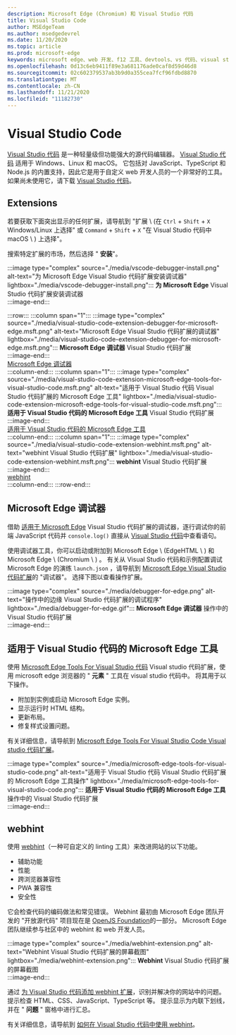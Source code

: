 ```yaml
---
description: Microsoft Edge (Chromium) 和 Visual Studio 代码
title: Visual Studio Code
author: MSEdgeTeam
ms.author: msedgedevrel
ms.date: 11/20/2020
ms.topic: article
ms.prod: microsoft-edge
keywords: microsoft edge、web 开发、f12 工具、devtools、vs 代码、visual studio 代码、调试程序、webhint
ms.openlocfilehash: 0d13c6eb9411f89e3a681176ade0caf8d59d46d8
ms.sourcegitcommit: 02c602379537ab3b9d0a355cea7fcf96fdbd8870
ms.translationtype: MT
ms.contentlocale: zh-CN
ms.lasthandoff: 11/21/2020
ms.locfileid: "11182730"
---
```

# Visual Studio Code  

[Visual Studio 代码][VisualStudioCodeDocs] 是一种轻量级但功能强大的源代码编辑器。  [Visual Studio 代码][VisualStudioCodeDocs] 适用于 Windows、Linux 和 macOS。  它包括对 JavaScript、TypeScript 和 Node.js 的内置支持，因此它是用于自定义 web 开发人员的一个非常好的工具。  如果尚未使用它，请下载 [Visual Studio 代码][VisualstudioCode]。  

## Extensions  

<!--todo: We want to put something like the tiles for extensions Visual Studio Code uses on this page https://code.visualstudio.com/Docs#top-extensions but I don't think this is a markdown page.  I think it's a web page.  I couldn't find anything in https://github.com/Microsoft/vscode-docs that looks like this page. In the meantime, here's what I've come up with: -->  

若要获取下面突出显示的任何扩展，请导航到 "扩展 \ (在 `Ctrl` + `Shift` + `X` Windows/Linux 上选择" 或 `Command` + `Shift` + `X` "在 Visual Studio 代码中 macOS \ ) 上选择"。  

搜索特定扩展的市场，然后选择 " **安装**"。  

:::image type="complex" source="./media/vscode-debugger-install.png" alt-text="为 Microsoft Edge Visual Studio 代码扩展安装调试器" lightbox="./media/vscode-debugger-install.png":::
   **为 Microsoft Edge** Visual Studio 代码扩展安装调试器  
:::image-end:::  

:::row:::
   :::column span="1":::
      :::image type="complex" source="./media/visual-studio-code-extension-debugger-for-microsoft-edge.msft.png" alt-text="Microsoft Edge Visual Studio 代码扩展的调试器" lightbox="./media/visual-studio-code-extension-debugger-for-microsoft-edge.msft.png":::
         **Microsoft Edge 调试器** Visual Studio 代码扩展  
      :::image-end:::  
      [Microsoft Edge 调试器](#debugger-for-microsoft-edge)  
   :::column-end:::
   :::column span="1":::
      :::image type="complex" source="./media/visual-studio-code-extension-microsoft-edge-tools-for-visual-studio-code.msft.png" alt-text="适用于 Visual Studio 代码 Visual Studio 代码扩展的 Microsoft Edge 工具" lightbox="./media/visual-studio-code-extension-microsoft-edge-tools-for-visual-studio-code.msft.png":::
         **适用于 Visual Studio 代码的 Microsoft Edge 工具** Visual Studio 代码扩展  
      :::image-end:::  
      [适用于 Visual Studio 代码的 Microsoft Edge 工具](#microsoft-edge-tools-for-visual-studio-code)  
   :::column-end:::
   :::column span="1":::
      :::image type="complex" source="./media/visual-studio-code-extension-webhint.msft.png" alt-text="webhint Visual Studio 代码扩展" lightbox="./media/visual-studio-code-extension-webhint.msft.png":::
         **webhint** Visual Studio 代码扩展  
      :::image-end:::  
      [webhint](#webhint)  
   :::column-end:::
:::row-end:::  

## Microsoft Edge 调试器  

借助 [适用于 Microsoft Edge][VisualstudioMarketplaceDebuggerMicrosoftEdge] Visual Studio 代码扩展的调试器，逐行调试你的前端 JavaScript 代码并 `console.log()` 直接从 [Visual Studio 代码][VisualstudioCode]中查看语句。  
      
使用调试器工具，你可以启动或附加到 Microsoft Edge \ (EdgeHTML \ ) 和 Microsoft Edge \ (Chromium \ ) 。  有关从 Visual Studio 代码和示例配置调试 Microsoft Edge 的演练 `launch.json` ，请导航到 [Microsoft Edge Visual Studio 代码扩展][VisualStudioCodeDebuggerEdge]的 "调试器"。  选择下图以查看操作扩展。  

:::image type="complex" source="./media/debugger-for-edge.png" alt-text="操作中的边缘 Visual Studio 代码扩展的调试程序" lightbox="./media/debugger-for-edge.gif":::
   **Microsoft Edge 调试器** 操作中的 Visual Studio 代码扩展  
:::image-end:::  

## 适用于 Visual Studio 代码的 Microsoft Edge 工具

使用 [Microsoft Edge Tools For Visual Studio 代码][VisualstudioMarketplaceMicrosoftEdgeToolsVisualStudioCode] Visual studio 代码扩展，使用 microsoft edge 浏览器的 " **元素** " 工具在 visual studio 代码中。  将其用于以下操作。  

*   附加到实例或启动 Microsoft Edge 实例。  
*   显示运行时 HTML 结构。  
*   更新布局。  
*   修复样式设置问题。  
    
有关详细信息，请导航到 [Microsoft Edge Tools For Visual Studio Code Visual studio 代码扩展][VisualStudioCodeMicrosoftEdgeDevtoolsExtension]。  <!--  Choose the following image to see the extension in action.  -->  
      
:::image type="complex" source="./media/microsoft-edge-tools-for-visual-studio-code.png" alt-text="适用于 Visual Studio 代码 Visual Studio 代码扩展的 Microsoft Edge 工具操作" lightbox="./media/microsoft-edge-tools-for-visual-studio-code.png":::
   **适用于 Visual Studio 代码的 Microsoft Edge 工具** 操作中的 Visual Studio 代码扩展  
:::image-end:::  

## webhint  
      
使用 [webhint][WebhintMain]（一种可自定义的 linting 工具）来改进网站的以下功能。  

*   辅助功能
*   性能
*   跨浏览器兼容性
*   PWA 兼容性
*   安全性

它会检查代码的编码做法和常见错误。 Webhint 最初由 Microsoft Edge 团队开发的 "开放源代码" 项目现在是 [OpenJS Foundation][OpenjsFoundation]的一部分。  Microsoft Edge 团队继续参与社区中的 webhint 和 web 开发人员。  <!--  Choose the following image to see the extension in action.  -->  
      
:::image type="complex" source="./media/webhint-extension.png" alt-text="Webhint Visual Studio 代码扩展的屏幕截图" lightbox="./media/webhint-extension.png":::
   **Webhint** Visual Studio 代码扩展的屏幕截图  
:::image-end:::  
      
通过 [为 Visual Studio 代码添加 webhint 扩展][VisualstudioMarketplaceWebhint]，识别并解决你的网站中的问题。  提示检查 HTML、CSS、JavaScript、TypeScript 等。  提示显示为内联下划线，并在 " **问题** " 窗格中进行汇总。  
      
有关详细信息，请导航到 [如何在 Visual Studio 代码中使用 webhint][VisualStudioCodeWebhint]。  

<!--links -->  

[VisualStudioCodeDebuggerEdge]: ./debugger-for-edge.md "Microsoft Edge Visual Studio 代码扩展的调试器 |Microsoft 文档"  
[VisualStudioCodeMicrosoftEdgeDevtoolsExtension]: ./microsoft-edge-devtools-extension.md "适用于 Visual Studio 代码扩展的 Microsoft Edge DevTools |Microsoft 文档"  
[VisualStudioCodeWebhint]: ./webhint.md "Webhint Visual Studio 代码扩展 |Microsoft 文档"  

[VisualstudioCode]: https://code.visualstudio.com "Visual Studio 代码"  
[VisualStudioCodeDocs]: https://code.visualstudio.com/Docs "文档 |Visual Studio 代码"   

[VisualstudioMarketplaceDebuggerMicrosoftEdge]: https://marketplace.visualstudio.com/items?itemName=msjsdiag.debugger-for-edge "Microsoft Edge 的调试器 |Visual Studio Marketplace"  
[VisualstudioMarketplaceMicrosoftEdgeToolsVisualStudioCode]: https://marketplace.visualstudio.com/items?itemName=ms-edgedevtools.vscode-edge-devtools "适用于 Visual Studio 代码的 Microsoft Edge 工具 |Visual Studio Marketplace"  

[VisualstudioMarketplaceWebhint]: https://marketplace.visualstudio.com/items?itemName=webhint.vscode-webhint "webhint |Visual Studio Marketplace"  

[WebhintMain]:  https://webhint.io "webhint"  
[OpenjsFoundation]:  https://openjsf.org "OpenJS Foundation"  
